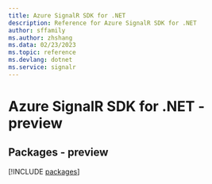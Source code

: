 ```yaml
---
title: Azure SignalR SDK for .NET
description: Reference for Azure SignalR SDK for .NET
author: sffamily
ms.author: zhshang
ms.data: 02/23/2023
ms.topic: reference
ms.devlang: dotnet
ms.service: signalr
---
```

# Azure SignalR SDK for .NET - preview
## Packages - preview
[!INCLUDE [packages](signalr-index.md)]